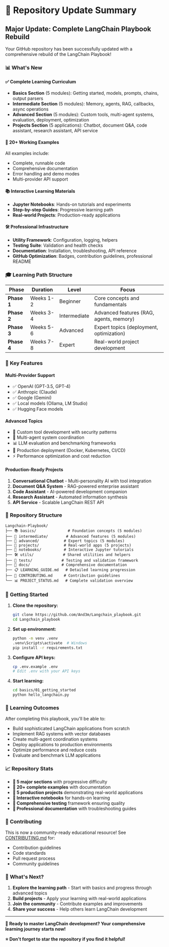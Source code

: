 # 🚀 Repository Update Summary

## Major Update: Complete LangChain Playbook Rebuild

Your GitHub repository has been successfully updated with a comprehensive rebuild of the LangChain Playbook! 

### 📊 What's New

#### ✅ **Complete Learning Curriculum**
- **Basics Section** (5 modules): Getting started, models, prompts, chains, output parsers
- **Intermediate Section** (5 modules): Memory, agents, RAG, callbacks, async operations  
- **Advanced Section** (5 modules): Custom tools, multi-agent systems, evaluation, deployment, optimization
- **Projects Section** (5 applications): Chatbot, document Q&A, code assistant, research assistant, API service

#### 🎯 **20+ Working Examples**
All examples include:
- Complete, runnable code
- Comprehensive documentation
- Error handling and demo modes
- Multi-provider API support

#### 📚 **Interactive Learning Materials**
- **Jupyter Notebooks**: Hands-on tutorials and experiments
- **Step-by-step Guides**: Progressive learning path
- **Real-world Projects**: Production-ready applications

#### 🛠️ **Professional Infrastructure**
- **Utility Framework**: Configuration, logging, helpers
- **Testing Suite**: Validation and health checks
- **Documentation**: Installation, troubleshooting, API reference
- **GitHub Optimization**: Badges, contribution guidelines, professional README

### 🎓 **Learning Path Structure**

| Phase | Duration | Level | Focus |
|-------|----------|-------|-------|
| **Phase 1** | Weeks 1-2 | Beginner | Core concepts and fundamentals |
| **Phase 2** | Weeks 3-4 | Intermediate | Advanced features (RAG, agents, memory) |
| **Phase 3** | Weeks 5-6 | Advanced | Expert topics (deployment, optimization) |
| **Phase 4** | Weeks 7-8 | Expert | Real-world project development |

### 🌟 **Key Features**

#### **Multi-Provider Support**
- ✅ OpenAI (GPT-3.5, GPT-4)
- ✅ Anthropic (Claude) 
- ✅ Google (Gemini)
- ✅ Local models (Ollama, LM Studio)
- ✅ Hugging Face models

#### **Advanced Topics**
- 🔧 Custom tool development with security patterns
- 🤖 Multi-agent system coordination
- 📊 LLM evaluation and benchmarking frameworks
- 🚀 Production deployment (Docker, Kubernetes, CI/CD)
- ⚡ Performance optimization and cost reduction

#### **Production-Ready Projects**
1. **Conversational Chatbot** - Multi-personality AI with tool integration
2. **Document Q&A System** - RAG-powered enterprise assistant
3. **Code Assistant** - AI-powered development companion
4. **Research Assistant** - Automated information synthesis
5. **API Service** - Scalable LangChain REST API

### 📁 **Repository Structure**

```
Langchain-Playbook/
├── 📚 basics/              # Foundation concepts (5 modules)
├── 🔧 intermediate/        # Advanced features (5 modules)  
├── 🚀 advanced/           # Expert topics (5 modules)
├── 🎯 projects/           # Real-world apps (5 projects)
├── 📓 notebooks/          # Interactive Jupyter tutorials
├── 🛠️ utils/             # Shared utilities and helpers
├── 🧪 tests/             # Testing and validation framework
├── 📖 docs/              # Comprehensive documentation
├── 📋 LEARNING_GUIDE.md   # Detailed learning progression
├── 🤝 CONTRIBUTING.md     # Contribution guidelines
└── 📊 PROJECT_STATUS.md   # Complete validation overview
```

### 🚀 **Getting Started**

1. **Clone the repository:**
   ```bash
   git clone https://github.com/And3m/Langchain_playbook.git
   cd Langchain_playbook
   ```

2. **Set up environment:**
   ```bash
   python -m venv .venv
   .venv\Scripts\activate  # Windows
   pip install -r requirements.txt
   ```

3. **Configure API keys:**
   ```bash
   cp .env.example .env
   # Edit .env with your API keys
   ```

4. **Start learning:**
   ```bash
   cd basics/01_getting_started
   python hello_langchain.py
   ```

### 🎯 **Learning Outcomes**

After completing this playbook, you'll be able to:
- Build sophisticated LangChain applications from scratch
- Implement RAG systems with vector databases
- Create multi-agent coordination systems
- Deploy applications to production environments
- Optimize performance and reduce costs
- Evaluate and benchmark LLM applications

### 📈 **Repository Stats**

- **📁 5 major sections** with progressive difficulty
- **🔢 20+ complete examples** with documentation
- **🎯 5 production projects** demonstrating real-world applications
- **📓 Interactive notebooks** for hands-on learning
- **🧪 Comprehensive testing** framework ensuring quality
- **📖 Professional documentation** with troubleshooting guides

### 🤝 **Contributing**

This is now a community-ready educational resource! See [CONTRIBUTING.md](CONTRIBUTING.md) for:
- Contribution guidelines
- Code standards
- Pull request process
- Community guidelines

### 🎉 **What's Next?**

1. **Explore the learning path** - Start with basics and progress through advanced topics
2. **Build projects** - Apply your learning with real-world applications  
3. **Join the community** - Contribute examples and improvements
4. **Share your success** - Help others learn LangChain development

---

**🚀 Ready to master LangChain development? Your comprehensive learning journey starts now!**

**⭐ Don't forget to star the repository if you find it helpful!**